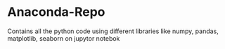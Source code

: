 # Anaconda-Repo
Contains all the python code using different libraries like numpy, pandas, matplotlib, seaborn on jupytor notebok
